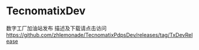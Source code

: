 # TecnomatixDev
数字工厂加油站发布
描述及下载请点击访问 https://github.com/zhlemonade/TecnomatixPdpsDev/releases/tag/TxDevRelease
